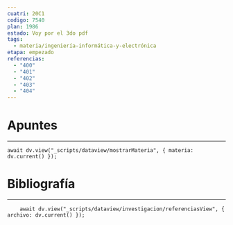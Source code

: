 ```yaml
---
cuatri: 20C1
codigo: 7540
plan: 1986
estado: Voy por el 3do pdf
tags:
  - materia/ingeniería-informática-y-electrónica
etapa: empezado
referencias:
  - "400"
  - "401"
  - "402"
  - "403"
  - "404"
---
```

# Apuntes 
---
```dataviewjs
await dv.view("_scripts/dataview/mostrarMateria", { materia: dv.current() });
```


# Bibliografía
---
```dataviewjs
	await dv.view("_scripts/dataview/investigacion/referenciasView", { archivo: dv.current() });
```